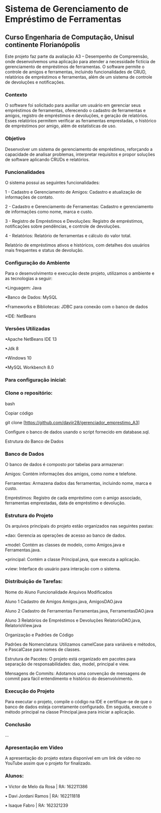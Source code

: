 # Sistema de Gerenciamento de Empréstimo de Ferramentas
## Curso Engenharia de Computação, Unisul continente Florianópolis

Este projeto faz parte da avaliação A3 – Desempenho de Compreensão, onde desenvolvemos uma aplicação para atender a necessidade fictícia de gerenciamento de empréstimos de ferramentas. O software permite o controle de amigos e ferramentas, incluindo funcionalidades de CRUD, relatórios de empréstimos e ferramentas, além de um sistema de controle de devoluções e notificações.

### Contexto
O software foi solicitado para auxiliar um usuário em gerenciar seus empréstimos de ferramentas, oferecendo o cadastro de ferramentas e amigos, registro de empréstimos e devoluções, e geração de relatórios. Esses relatórios permitem verificar as ferramentas emprestadas, o histórico de empréstimos por amigo, além de estatísticas de uso.

### Objetivo
Desenvolver um sistema de gerenciamento de empréstimos, reforçando a capacidade de analisar problemas, interpretar requisitos e propor soluções de software aplicando CRUDs e relatórios.

### Funcionalidades
O sistema possui as seguintes funcionalidades:

1 - Cadastro e Gerenciamento de Amigos:
Cadastro e atualização de informações de contato.

2 - Cadastro e Gerenciamento de Ferramentas:
Cadastro e gerenciamento de informações como nome, marca e custo.

3 - Registro de Empréstimos e Devoluções:
Registro de empréstimos, notificações sobre pendências, e controle de devoluções.

4 - Relatórios:
Relatório de ferramentas e cálculo do valor total.

Relatório de empréstimos ativos e históricos, com detalhes dos usuários mais frequentes e status de devolução.

### Configuração do Ambiente
Para o desenvolvimento e execução deste projeto, utilizamos o ambiente e as tecnologias a seguir:

•Linguagem: Java

•Banco de Dados: MySQL

•Frameworks e Bibliotecas: JDBC para conexão com o banco de dados

•IDE: NetBeans

### Versões Utilizadas

•Apache NetBeans IDE 13

•Jdk 8

•Windows 10

•MySQL Workbench 8.0

### Para configuração inicial:

### Clone o repositório:

bash

Copiar código

git clone [https://github.com/davijr28/gerenciador_emprestimo_A3]

Configure o banco de dados usando o script fornecido em database.sql.

Estrutura do Banco de Dados

### Banco de Dados
O banco de dados é composto por tabelas para armazenar:

Amigos: Contém informações dos amigos, como nome e telefone.

Ferramentas: Armazena dados das ferramentas, incluindo nome, marca e custo.

Empréstimos: Registro de cada empréstimo com o amigo associado, ferramentas emprestadas, data de empréstimo e devolução.

### Estrutura do Projeto

Os arquivos principais do projeto estão organizados nas seguintes pastas:

•dao: Gerencia as operações de acesso ao banco de dados.

•model: Contém as classes de modelo, como Amigos.java e Ferramentas.java.

•principal: Contém a classe Principal.java, que executa a aplicação.

•view: Interface do usuário para interação com o sistema.

### Distribuição de Tarefas:

Nome do Aluno	Funcionalidade	Arquivos Modificados

Aluno 1	Cadastro de Amigos	Amigos.java, AmigosDAO.java

Aluno 2	Cadastro de Ferramentas	Ferramentas.java, FerramentasDAO.java

Aluno 3	Relatórios de Empréstimos e Devoluções	RelatorioDAO.java, RelatorioView.java

Organização e Padrões de Código

Padrões de Nomenclatura: Utilizamos camelCase para variáveis e métodos, e PascalCase para nomes de classes.

Estrutura de Pacotes: O projeto está organizado em pacotes para separação de responsabilidades: dao, model, principal e view.

Mensagens de Commits: Adotamos uma convenção de mensagens de commit para fácil entendimento e histórico do desenvolvimento.

### Execução do Projeto

Para executar o projeto, compile o código na IDE e certifique-se de que o banco de dados esteja corretamente configurado. Em seguida, execute o método principal na classe Principal.java para iniciar a aplicação.

### Conclusão
...

### Apresentação em Vídeo
A apresentação do projeto estara disponível em um link de vídeo no YouTube assim que o projeto for finalizado.

### Alunos:
• Victor de Melo da Rosa | RA: 162211386

• Davi Jordani Ramos | RA: 162211818

• Isaque	Fabro | RA: 162321239
